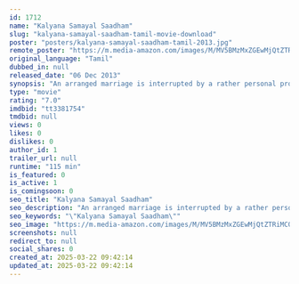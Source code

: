 ```yaml
---
id: 1712
name: "Kalyana Samayal Saadham"
slug: "kalyana-samayal-saadham-tamil-movie-download"
poster: "posters/kalyana-samayal-saadham-tamil-2013.jpg"
remote_poster: "https://m.media-amazon.com/images/M/MV5BMzMxZGEwMjQtZTRiMC00YTk3LTk5OGYtMjY1NzJhMzlmOWI4XkEyXkFqcGdeQXVyMTY0MDk0NjE3._V1_SX300.jpg"
original_language: "Tamil"
dubbed_in: null
released_date: "06 Dec 2013"
synopsis: "An arranged marriage is interrupted by a rather personal problem."
type: "movie"
rating: "7.0"
imdbid: "tt3381754"
tmdbid: null
views: 0
likes: 0
dislikes: 0
author_id: 1
trailer_url: null
runtime: "115 min"
is_featured: 0
is_active: 1
is_comingsoon: 0
seo_title: "Kalyana Samayal Saadham"
seo_description: "An arranged marriage is interrupted by a rather personal problem."
seo_keywords: "\"Kalyana Samayal Saadham\""
seo_image: "https://m.media-amazon.com/images/M/MV5BMzMxZGEwMjQtZTRiMC00YTk3LTk5OGYtMjY1NzJhMzlmOWI4XkEyXkFqcGdeQXVyMTY0MDk0NjE3._V1_SX300.jpg"
screenshots: null
redirect_to: null
social_shares: 0
created_at: 2025-03-22 09:42:14
updated_at: 2025-03-22 09:42:14
---
```


